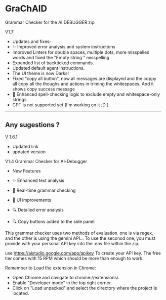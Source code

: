 # GraChAID
Grammar Checker for the AI DEBUGGER zip 

V1.7 
- Updates and fixes-
- ✨ Improved error analysis and system instructions
- Improved Linters for double spaces, multiple dots, more misspelled words and fixed the "Empty string " misspelling.
- Expanded list of backticked commands.
- Updated default agent instructions.
- The UI theme is now Darks! 
- Fixed "copy all button", now all messages are displayed and the coppy all copy all the thoughs and actions in triming the whitespaces. And it shows copy success message
- 🔧 Enhanced spell-checking logic to exclude empty and whitespace-only strings.
- GPT is not supported yet (I'm working on it ;D ).
----
Any sugestions ? 
----

V 1.6.1 
  - Updated link
  - updated version

V1.4
Grammar Checker for AI-Debugger
- New Features

- ✨ Enhanced text analysis
- 🔄 Real-time grammar checking
- 🎨 UI improvements
- 🔍 Detailed error analysis
- 🔍 Copy buttons added to the side panel


This grammar checker uses two methods of evaluation. one is via regex, and the other is using  the gemini API... 
To use the seconod one, you must provide with your personal API key into the .env file within the zip. 

use https://aistudio.google.com/app/apikey To create your API key. The free tier comes with 15 RPM which should be more than enough to work.

Remember to Load the extension in Chrome:

- Open Chrome and navigate to chrome://extensions/.
- Enable "Developer mode" in the top right corner.
- Click on "Load unpacked" and select the directory where the project is located.

